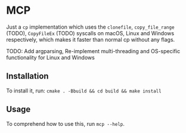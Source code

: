 # MCP

Just a `cp` implementation which uses the `clonefile`, `copy_file_range` (TODO), `CopyFileEx` (TODO) syscalls on macOS, Linux and Windows respectively, which makes it faster than normal cp without any flags.

TODO: Add argparsing, Re-implement multi-threading and OS-specific functionality for Linux and Windows

## Installation

To install it, run:
`cmake . -Bbuild && cd build && make install`

## Usage

To comprehend how to use this, run `mcp --help`.
